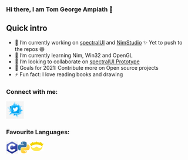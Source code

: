 ### Hi there, I am Tom George Ampiath 👋

## Quick intro
- 🔭 I’m currently working on [spectralUI](https://github.com/TomAmpiath/spectralUI) and [NimStudio](https://github.com/TomAmpiath/NimStudio) ✨ Yet to push to the repos 😄
- 🌱 I’m currently learning Nim, Win32 and OpenGL
- 👯 I’m looking to collaborate on [spectralUI Prototype](https://github.com/TomAmpiath/spectralUI_Prototype)
- 🥅 Goals for 2021: Contribute more on Open source projects
- ⚡ Fun fact: I love reading books and drawing

### Connect with me:
[<img alt="Tom George Ampiath | Twitter" width="48px" src="./icons/twitter.png" />](https://twitter.com/TAmpiath)

### Favourite Languages:
[<img align="left" alt="C" width="32px" src="./icons/c.png" />](https://en.wikipedia.org/wiki/C_(programming_language))
[<img align="left" alt="Python" width="32px" src="./icons/python.png" />](https://www.python.org/)
[<img align="left" alt="Nim" width="38px" src="./icons/nim.png" />](https://nim-lang.org/)
